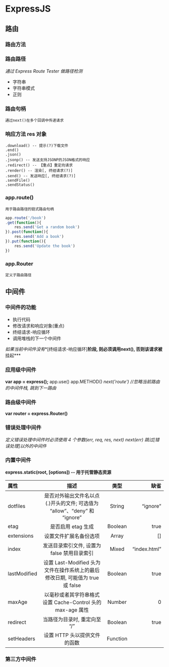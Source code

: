 ﻿# ExpressJS
## 路由
### 路由方法
### 路由路径

*通过 Express Route Tester 做路径检测*

- 字符串
- 字符串模式
- 正则

### 路由句柄
	通过next()在多个回调中传递请求
### 响应方法 res 对象

	.download() -- 提示(?)下载文件
	.end()
	.json()
	.jsonp() -- 发送支持JSONP的JSON格式的响应
	.redirect() -- 【重点】重定向请求
	.render() -- 渲染[, 终结请求(?)]
	.send() -- 发送响应[, 终结请求(?)]
	.sendFile()
	.sendStatus()

### app.route()

	用于路由路径的链式路由句柄

```javascript
app.route('/book')
.get(function(){
	res.send('Get a random book')
}).post(function(){
	res.send('Add a book')
}).put(function(){
	res.send('Update the book')
})
```

### app.Router

	定义子路由路径
## 中间件
### 中间件的功能

- 执行代码
- 修改请求和响应对象(重点)
- 终结请求-响应循环
- 调用堆栈的下一个中间件

*如果当前中间件没有**[终结请求-响应循环]**阶段, 则必须调用next(), 否则该请求被**挂起***

### 应用级中间件

**var app = express();**
	app.use()
	app.METHOD()
*next('route') //忽略当前路由的中间件栈, 跳到下一路由*

### 路由级中间件

**var router = express.Router()**

### 错误处理中间件

*定义错误处理中间件时必须使用 4 个参数(err, req, res, next)*
**next(err) 跳过*[错误处理]*以外的中间件**

### 内置中间件

**express.static(root, [options]) -- 用于托管静态资源**

| 属性				   | 描述				                                                              | 类型				  | 缺省				   |
| :------                | :-----:                                                                           | :-----:               | -----:                 |
| dotfiles               | 是否对外输出文件名以点(.)开头的文件; 可选值为 “allow”、“deny” 和 “ignore” | String                | “ignore”             |
| etag				   | 是否启用 etag 生成	                                                            | Boolean			   | true				   |
| extensions			 | 设置文件扩展名备份选项	                                                        | 	Array			 | []					 |
| index				  | 发送目录索引文件, 设置为 false 禁用目录索引                                       | Mixed                 | “index.html”	     |
| lastModified           | 设置 Last-Modified 头为文件在操作系统上的最后修改日期, 可能值为 true 或 false     | Boolean               | true                   |
| maxAge				 | 以毫秒或者其字符串格式设置 Cache-Control 头的 max-age 属性                        | Number                | 	0                  |
| redirect			   | 当路径为目录时, 重定向至 “/”                                                    | Boolean		       | true				   |
| setHeaders			 | 设置 HTTP 头以提供文件的函数                                                      | Function		      | 					   |

### 第三方中间件
